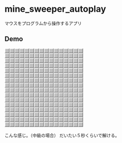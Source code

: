 # mine_sweeper_autoplay
マウスをプログラムから操作するアプリ

## Demo

![result](https://github.com/enderman3020/mine_sweeper_autoplay/blob/master/auto_play.gif)

こんな感じ。（中級の場合）
だいたい５秒くらいで解ける。
